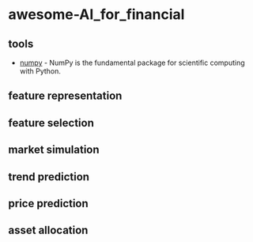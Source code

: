 # awesome-AI_for_financial
## tools
- [numpy](http://www.numpy.org) - NumPy is the fundamental package for scientific computing with Python.
## feature representation
## feature selection
## market simulation
## trend prediction
## price prediction
## asset allocation
